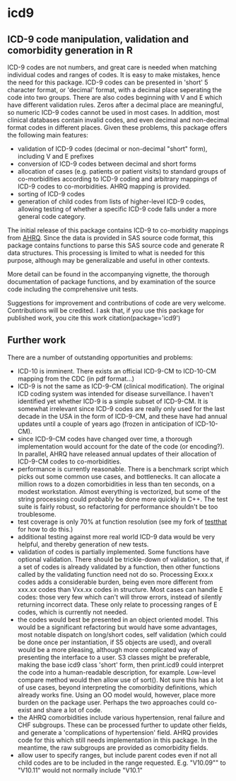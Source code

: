
icd9
====

ICD-9 code manipulation, validation and comorbidity generation in R
-------------------------------------------------------------------

ICD-9 codes are not numbers, and great care is needed when matching individual codes and ranges of codes. It is easy to make mistakes, hence the need for this package. ICD-9 codes can be presented in 'short' 5 character format, or 'decimal' format, with a decimal place seperating the code into two groups. There are also codes beginning with V and E which have different validation rules. Zeros after a decimal place are meaningful, so numeric ICD-9 codes cannot be used in most cases. In addition, most clinical databases contain invalid codes, and even decimal and non-decimal format codes in different places. Given these problems, this package offers the following main features:

 * validation of ICD-9 codes (decimal or non-decimal "short" form), including V and E prefixes
 * conversion of ICD-9 codes between decimal and short forms
 * allocation of cases (e.g. patients or patient visits) to standard groups of co-morbidities according to ICD-9 coding and arbitrary mappings of ICD-9 codes to co-morbidities. AHRQ mapping is provided.
 * sorting of ICD-9 codes
 * generation of child codes from lists of higher-level ICD-9 codes, allowing testing of whether a specific ICD-9 code falls under a more general code category.

The initial release of this package contains ICD-9 to co-morbidity mappings from [AHRQ](http://www.hcup-us.ahrq.gov/toolssoftware/comorbidity/comorbidity.jsp). Since the data is provided in SAS source code format, this package contains functions to parse this SAS source code and generate R data structures. This processing is limited to what is needed for this purpose, although may be generalizable and useful in other contexts.

More detail can be found in the accompanying vignette, the thorough documentation of package functions, and by examination of the source code including the comprehensive unit tests.

Suggestions for improvement and contributions of code are very welcome. Contributions will be credited. I ask that, if you use this package for published work, you cite this work citation(package='icd9')


Further work
------------
There are a number of outstanding opportunities and problems:
* ICD-10 is imminent. There exists an official ICD-9-CM to ICD-10-CM mapping from the CDC (in pdf format...)
* ICD-9 is not the same as ICD-9-CM (clinical modification). The original ICD coding system was intended for disease surveillance. I haven't identified yet whether ICD-9 is a simple subset of ICD-9-CM. It is somewhat irrelevant since ICD-9 codes are really only used for the last decade in the USA in the form of ICD-9-CM, and these have had annual updates until a couple of years ago (frozen in anticipation of ICD-10-CM).
* since ICD-9-CM codes have changed over time, a thorough implementation would account for the date of the code (or encoding?). In parallel, AHRQ have released annual updates of their allocation of ICD-9-CM codes to co-morbidities.
* performance is currently reasonable. There is a benchmark script which picks out some common use cases, and bottlenecks. It can allocate a million rows to a dozen comorbidities in less than ten seconds, on a modest workstation. Almost everything is vectorized, but some of the string processing could probably be done more quickly in C++. The test suite is fairly robust, so refactoring for performance shouldn't be too troublesome.
* test coverage is only 70% at function resolution (see my fork of [testthat](https://github.com/jackwasey/testthat) for how to do this.)
* additional testing against more real world ICD-9 data would be very helpful, and thereby generation of new tests.
* validation of codes is partially implemented. Some functions have optional validation. There should be trickle-down of validation, so that, if a set of codes is already validated by a function, then other functions called by the validating function need not do so. Processing Exxx.x codes adds a considerable burden, being even more different from xxx.xx codes than Vxx.xx codes in structure. Most cases can handle E codes: those very few which can't will throw errors, instead of silently returning incorrect data. These only relate to processing ranges of E codes, which is currently not needed.
 * the codes would best be presented in an object oriented model. This would be a significant refactoring but would have some advantages, most notable dispatch on long/short codes, self validation (which could be done once per instantiation, if S5 objects are used), and overall would be a more pleasing, although more complicated way of presenting the interface to a user. S3 classes might be preferable, making the base icd9 class 'short' form, then print.icd9 could interpret the code into a human-readable description, for example. Low-level compare method would then allow use of sort(). Not sure this has a lot of use cases, beyond interpreting the comorbidity definitions, which already works fine. Using an OO model would, however, place more burden on the package user. Perhaps the two approaches could co-exist and share a lot of code.
* the AHRQ comorbidities include various hypertension, renal failure and CHF subgroups. These can be processed further to update other fields, and generate a 'complications of hypertension' field. AHRQ provides code for this which still needs implementation in this package. In the meantime, the raw subgroups are provided as comorbidity fields.
* allow user to specify ranges, but include parent codes even if not all child codes are to be included in the range requested. E.g. "V10.09"" to "V10.11" would not normally include "V10.1"

